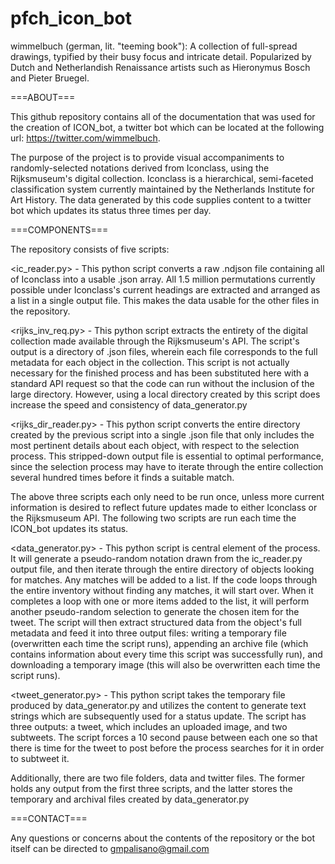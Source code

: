 # pfch_icon_bot

wimmelbuch (german, lit. "teeming book"): A collection of full-spread drawings, typified by their busy focus and intricate detail. Popularized
by Dutch and Netherlandish Renaissance artists such as Hieronymus Bosch and Pieter Bruegel.

===ABOUT===

This github repository contains all of the documentation that was used for the creation of ICON_bot, a twitter bot which can be located at the 
following url: https://twitter.com/wimmelbuch.

The purpose of the project is to provide visual accompaniments to randomly-selected notations derived from Iconclass, using the Rijksmuseum's 
digital collection. Iconclass is a hierarchical, semi-faceted classification system currently maintained by the Netherlands Institute for Art 
History. The data generated by this code supplies content to a twitter bot which updates its status three times per day.


===COMPONENTS===

The repository consists of five scripts:

<ic_reader.py> - This python script converts a raw .ndjson file containing all of Iconclass into a usable .json array. All 1.5 million 
    permutations currently possible under Iconclass's current headings are extracted and arranged as a list in a single output file. This 
    makes the data usable for the other files in the repository.

<rijks_inv_req.py> - This python script extracts the entirety of the digital collection made available through the Rijksmuseum's API. The 
    script's output is a directory of .json files, wherein each file corresponds to the full metadata for each object in the collection. This 
    script is not actually necessary for the finished process and has been substituted here with a standard API request so that the code can
    run without the inclusion of the large directory. However, using a local directory created by this script does increase the speed and 
    consistency of data_generator.py

<rijks_dir_reader.py> - This python script converts the entire directory created by the previous script into a single .json file that only 
    includes the most pertinent details about each object, with respect to the selection process. This stripped-down output file is essential to 
    optimal performance, since the selection process may have to iterate through the entire collection several hundred times before it finds a 
    suitable match.

The above three scripts each only need to be run once, unless more current information is desired to reflect future updates made to either 
Iconclass or the Rijksmuseum API. The following two scripts are run each time the ICON_bot updates its status.

<data_generator.py> - This python script is central element of the process. It will generate a pseudo-random notation drawn from the 
    ic_reader.py output file, and then iterate through the entire directory of objects looking for matches. Any matches will be added to a list. 
    If the code loops through the entire inventory without finding any matches, it will start over. When it completes a loop with one or more 
    items added to the list, it will perform another pseudo-random selection to generate the chosen item for the tweet. The script will then 
    extract structured data from the object's full metadata and feed it into three output files: writing a temporary file (overwritten each time 
    the script runs), appending an archive file (which contains information about every time this script was successfully run), and downloading a 
    temporary image (this will also be overwritten each time the script runs).

<tweet_generator.py> - This python script takes the temporary file produced by data_generator.py and utilizes the content to generate text strings 
    which are subsequently used for a status update. The script has three outputs: a tweet, which includes an uploaded image, and two subtweets. 
    The script forces a 10 second pause between each one so that there is time for the tweet to post before the process searches for it in order to 
    subtweet it. 

Additionally, there are two file folders, data and twitter files. The former holds any output from the first three scripts, and the latter stores 
the temporary and archival files created by data_generator.py


===CONTACT===

Any questions or concerns about the contents of the repository or the bot itself can be directed to gmpalisano@gmail.com


